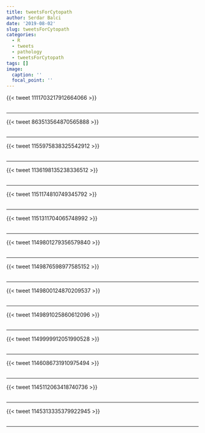 ```yaml
---
title: tweetsForCytopath
author: Serdar Balci
date: '2019-08-02'
slug: tweetsForCytopath
categories:
  - R
  - tweets
  - pathology
  - tweetsForCytopath
tags: []
image:
  caption: ''
  focal_point: ''
---
```



{{< tweet 1111703217912664066 >}}
<br>
<br>
<hr>
{{< tweet 863513564870565888 >}}
<br>
<br>
<hr>
{{< tweet 1155975838325542912 >}}
<br>
<br>
<hr>
{{< tweet 1136198135238336512 >}}
<br>
<br>
<hr>
{{< tweet 1151174810749345792 >}}
<br>
<br>
<hr>
{{< tweet 1151311704065748992 >}}
<br>
<br>
<hr>
{{< tweet 1149801279356579840 >}}
<br>
<br>
<hr>
{{< tweet 1149876598977585152 >}}
<br>
<br>
<hr>
{{< tweet 1149800124870209537 >}}
<br>
<br>
<hr>
{{< tweet 1149891025860612096 >}}
<br>
<br>
<hr>
{{< tweet 1149999912051990528 >}}
<br>
<br>
<hr>
{{< tweet 1146086731910975494 >}}
<br>
<br>
<hr>
{{< tweet 1145112063418740736 >}}
<br>
<br>
<hr>
{{< tweet 1145313335379922945 >}}
<br>
<br>
<hr>
